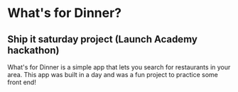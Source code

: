 # What's for Dinner?

## Ship it saturday project (Launch Academy hackathon)

What's for Dinner is a simple app that lets you search for restaurants in your area. This app was built in a day and was a fun project to practice some front end!


